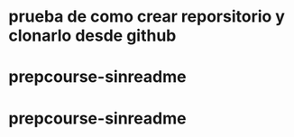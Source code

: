 # prueba de como crear reporsitorio y clonarlo desde github 
# prepcourse-sinreadme
# prepcourse-sinreadme
